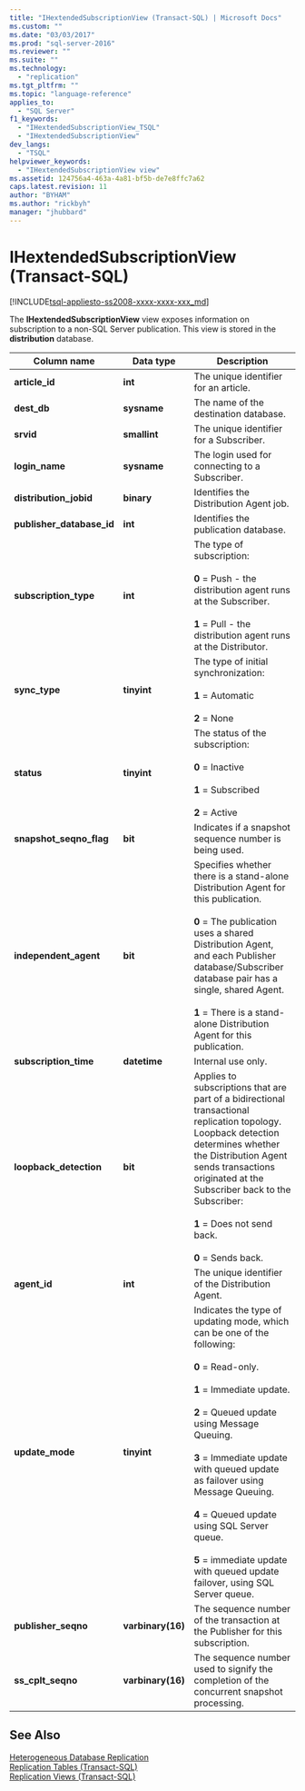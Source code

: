 ```yaml
---
title: "IHextendedSubscriptionView (Transact-SQL) | Microsoft Docs"
ms.custom: ""
ms.date: "03/03/2017"
ms.prod: "sql-server-2016"
ms.reviewer: ""
ms.suite: ""
ms.technology: 
  - "replication"
ms.tgt_pltfrm: ""
ms.topic: "language-reference"
applies_to: 
  - "SQL Server"
f1_keywords: 
  - "IHextendedSubscriptionView_TSQL"
  - "IHextendedSubscriptionView"
dev_langs: 
  - "TSQL"
helpviewer_keywords: 
  - "IHextendedSubscriptionView view"
ms.assetid: 124756a4-463a-4a81-bf5b-de7e8ffc7a62
caps.latest.revision: 11
author: "BYHAM"
ms.author: "rickbyh"
manager: "jhubbard"
---
```

# IHextendedSubscriptionView (Transact-SQL)
[!INCLUDE[tsql-appliesto-ss2008-xxxx-xxxx-xxx_md](../../includes/tsql-appliesto-ss2008-xxxx-xxxx-xxx-md.md)]

  The **IHextendedSubscriptionView** view exposes information on subscription to a non-SQL Server publication. This view is stored in the **distribution** database.  
  
|Column name|Data type|Description|  
|-----------------|---------------|-----------------|  
|**article_id**|**int**|The unique identifier for an article.|  
|**dest_db**|**sysname**|The name of the destination database.|  
|**srvid**|**smallint**|The unique identifier for a Subscriber.|  
|**login_name**|**sysname**|The login used for connecting to a Subscriber.|  
|**distribution_jobid**|**binary**|Identifies the Distribution Agent job.|  
|**publisher_database_id**|**int**|Identifies the publication database.|  
|**subscription_type**|**int**|The type of subscription:<br /><br /> **0** = Push - the distribution agent runs at the Subscriber.<br /><br /> **1** = Pull - the distribution agent runs at the Distributor.|  
|**sync_type**|**tinyint**|The type of initial synchronization:<br /><br /> **1** = Automatic<br /><br /> **2** = None|  
|**status**|**tinyint**|The status of the subscription:<br /><br /> **0** = Inactive<br /><br /> **1** = Subscribed<br /><br /> **2** = Active|  
|**snapshot_seqno_flag**|**bit**|Indicates if a snapshot sequence number is being used.|  
|**independent_agent**|**bit**|Specifies whether there is a stand-alone Distribution Agent for this publication.<br /><br /> **0** = The publication uses a shared Distribution Agent, and each Publisher database/Subscriber database pair has a single, shared Agent.<br /><br /> **1** = There is a stand-alone Distribution Agent for this publication.|  
|**subscription_time**|**datetime**|Internal use only.|  
|**loopback_detection**|**bit**|Applies to subscriptions that are part of a bidirectional transactional replication topology. Loopback detection determines whether the Distribution Agent sends transactions originated at the Subscriber back to the Subscriber:<br /><br /> **1** = Does not send back.<br /><br /> **0** = Sends back.|  
|**agent_id**|**int**|The unique identifier of the Distribution Agent.|  
|**update_mode**|**tinyint**|Indicates the type of updating mode, which can be one of the following:<br /><br /> **0** = Read-only.<br /><br /> **1** = Immediate update.<br /><br /> **2** = Queued update using Message Queuing.<br /><br /> **3** = Immediate update with queued update as failover using Message Queuing.<br /><br /> **4** = Queued update using SQL Server queue.<br /><br /> **5** = immediate update with queued update failover, using SQL Server queue.|  
|**publisher_seqno**|**varbinary(16)**|The sequence number of the transaction at the Publisher for this subscription.|  
|**ss_cplt_seqno**|**varbinary(16)**|The sequence number used to signify the completion of the concurrent snapshot processing.|  
  
## See Also  
 [Heterogeneous Database Replication](../../relational-databases/replication/non-sql/heterogeneous-database-replication.md)   
 [Replication Tables &#40;Transact-SQL&#41;](../../relational-databases/system-tables/replication-tables-transact-sql.md)   
 [Replication Views &#40;Transact-SQL&#41;](../../relational-databases/system-views/replication-views-transact-sql.md)  
  
  